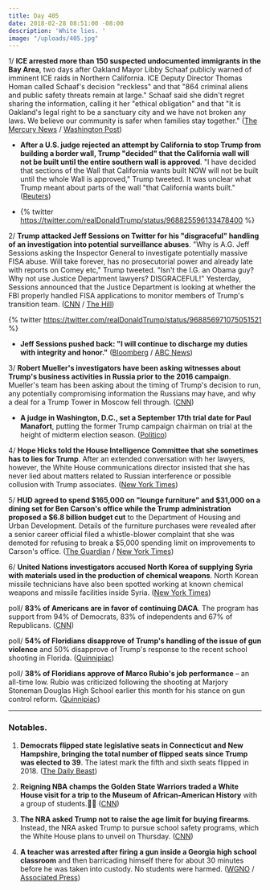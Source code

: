 ```yaml
---
title: Day 405
date: 2018-02-28 08:51:00 -08:00
description: 'White lies. '
image: "/uploads/405.jpg"
---
```


1/ **ICE arrested more than 150 suspected undocumented immigrants in the Bay Area**, two days after Oakland Mayor Libby Schaaf publicly warned of imminent ICE raids in Northern California. ICE Deputy Director Thomas Homan called Schaaf's decision "reckless" and that "864 criminal aliens and public safety threats remain at large." Schaaf said she didn't regret sharing the information, calling it her "ethical obligation" and that "It is Oakland's legal right to be a sanctuary city and we have not broken any laws. We believe our community is safer when families stay together." ([The Mercury News](https://www.mercurynews.com/2018/02/27/ice-schaaf-warning-of-recent-sweep-was-irresponsible-decision/) / [Washington Post](https://www.washingtonpost.com/news/morning-mix/wp/2018/02/28/oakland-mayor-libby-schaaf-tipped-off-immigrants-about-ice-raid-and-isnt-sorry-she-did/?utm_term=.79d3b77045fb))

* **After a U.S. judge rejected an attempt by California to stop Trump from building a border wall, Trump "decided" that the California wall will not be built until the entire southern wall is approved**. "I have decided that sections of the Wall that California wants built NOW will not be built until the whole Wall is approved," Trump tweeted. It was unclear what Trump meant about parts of the wall "that California wants built." ([Reuters](https://www.reuters.com/article/us-usa-immigration/trump-says-california-border-wall-on-hold-until-entire-wall-approved-idUSKCN1GC1TK)) 

* {% twitter https://twitter.com/realDonaldTrump/status/968825596133478400 %}

2/ **Trump attacked Jeff Sessions on Twitter for his "disgraceful" handling of an investigation into potential surveillance abuses**. "Why is A.G. Jeff Sessions asking the Inspector General to investigate potentially massive FISA abuse. Will take forever, has no prosecutorial power and already late with reports on Comey etc," Trump tweeted. "Isn't the I.G. an Obama guy? Why not use Justice Department lawyers? DISGRACEFUL!" Yesterday, Sessions announced that the Justice Department is looking at whether the FBI properly handled FISA applications to monitor members of Trump's transition team. ([CNN](https://www.cnn.com/2018/02/28/politics/trump-sessions-fisa-abuse/index.html) / [The Hill](http://thehill.com/homenews/administration/375981-trump-launches-new-attack-on-sessions-disgraceful))

{% twitter https://twitter.com/realDonaldTrump/status/968856971075051521 %}

* **Jeff Sessions pushed back: "I will continue to discharge my duties with integrity and honor."** ([Bloomberg](https://www.bloomberg.com/news/articles/2018-02-28/trump-again-attacks-sessions-this-time-for-fisa-investigation) / [ABC News](http://abcnews.go.com/Politics/rare-move-sessions-pushes-back-trump-attack/story?id=53419941))

3/ **Robert Mueller's investigators have been asking witnesses about Trump's business activities in Russia prior to the 2016 campaign**. Mueller's team has been asking about the timing of Trump's decision to run, any potentially compromising information the Russians may have, and why a deal for a Trump Tower in Moscow fell through. ([CNN](https://www.cnn.com/2018/02/27/politics/trump-russia-investigation/index.html))

* **A judge in Washington, D.C., set a September 17th trial date for Paul Manafort**, putting the former Trump campaign chairman on trial at the height of midterm election season. ([Politico](https://www.politico.com/story/2018/02/28/judge-sets-sept-17-trial-date-for-manafort-on-mueller-charges-430621))

4/ **Hope Hicks told the House Intelligence Committee that she sometimes has to lies for Trump**. After an extended conversation with her lawyers, however, the White House communications director insisted that she has never lied about matters related to Russian interference or possible collusion with Trump associates. ([New York Times](https://www.nytimes.com/2018/02/27/us/politics/hope-hicks-house-intelligence-committee-testimony.html))

5/ **HUD agreed to spend $165,000 on "lounge furniture" and $31,000 on a dining set  for Ben Carson's office while the Trump administration proposed a $6.8 billion budget cut** to the Department of Housing and Urban Development. Details of the furniture purchases were revealed after a senior career official filed a whistle-blower complaint that she was demoted for refusing to break a $5,000 spending limit on improvements to Carson's office. ([The Guardian](https://www.theguardian.com/us-news/2018/feb/27/ben-carson-spokesman-falsely-denied-expensive-table-bought) / [New York Times](https://www.nytimes.com/2018/02/27/us/ben-carson-hud-furniture.html))

6/ **United Nations investigators accused North Korea of supplying Syria with materials used in the production of chemical weapons**. North Korean missile technicians have also been spotted working at known chemical weapons and missile facilities inside Syria. ([New York Times](https://www.nytimes.com/2018/02/27/world/asia/north-korea-syria-chemical-weapons-sanctions.html))

poll/ **83% of Americans are in favor of continuing DACA**. The program has support from 94% of Democrats, 83% of independents and 67% of Republicans. ([CNN](https://www.cnn.com/2018/02/28/politics/cnn-poll-immigration-daca-trump/index.html))

poll/ **54% of Floridians disapprove of Trump's handling of the issue of gun violence** and 50% disapprove of Trump's response to the recent school shooting in Florida. ([Quinnipiac](https://poll.qu.edu/florida/release-detail?ReleaseID=2524))

poll/ **38% of Floridians approve of Marco Rubio's job performance** – an all-time low. Rubio was criticized following the shooting at Marjory Stoneman Douglas High School earlier this month for his stance on gun control reform. ([Quinnipiac](https://poll.qu.edu/florida/release-detail?ReleaseID=2523))

---

### Notables.

1. **Democrats flipped state legislative seats in Connecticut and New Hampshire, bringing the total number of flipped seats since Trump was elected to 39**. The latest mark the fifth and sixth seats flipped in 2018. ([The Daily Beast](https://www.thedailybeast.com/democrat-wins-nh-state-special-election-for-38th-flip-since-trumps-inauguration))

2. **Reigning NBA champs the Golden State Warriors traded a White House visit for a trip to the Museum of African-American History** with a group of students.💛💙  ([CNN](https://www.cnn.com/2018/02/28/politics/warriors-african-american-history-museum-visit-photos/index.html))

3. **The NRA asked Trump not to raise the age limit for buying firearms**. Instead, the NRA asked Trump to pursue school safety programs, which the White House plans to unveil on Thursday. ([CNN](https://www.cnn.com/2018/02/28/politics/donald-trump-national-rifle-association-firearms/index.html))

4. **A teacher was arrested after firing a gun inside a Georgia high school classroom** and then barricading himself there for about 30 minutes before he was taken into custody. No students were harmed. ([WGNO](http://wgno.com/2018/02/28/armed-teacher-arrested-after-shooting-at-georgia-high-school/) / [Associated Press](https://apnews.com/amp/e962f3205cb74c04b910fe6fde638194))
